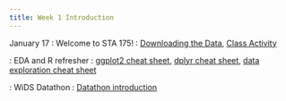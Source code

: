 ```yaml
---
title: Week 1 Introduction
---
```


January 17
: Welcome to STA 175!
  : [Downloading the Data](https://sta175.github.io/slides/loadingData.html), [Class Activity](https://sta175.github.io/class_activities/STA175_Activity1.html)
  
: EDA and R refresher
  : [ggplot2 cheat sheet](https://raw.githubusercontent.com/rstudio/cheatsheets/master/data-visualization.pdf), [dplyr cheat sheet](https://raw.githubusercontent.com/rstudio/cheatsheets/master/data-transformation.pdf), [data exploration cheat sheet](https://sta175.github.io/data_visualization_summary_cheat_sheet.html)
  
: WiDS Datathon
  : [Datathon introduction](https://sta175.github.io/class_activities/STA175_wids.html)
